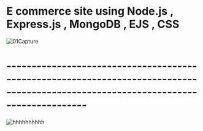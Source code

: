 # E commerce site using Node.js , Express.js , MongoDB , EJS , CSS

![01Capture](https://user-images.githubusercontent.com/54984550/68975331-2c634b00-081d-11ea-9a75-11efc255b341.PNG)

# ----------------------------------------------------------------------------------------------------------------------------------

![hhhhhhhhhh](https://user-images.githubusercontent.com/54984550/68975382-4f8dfa80-081d-11ea-8495-adfd07dfc670.PNG)
